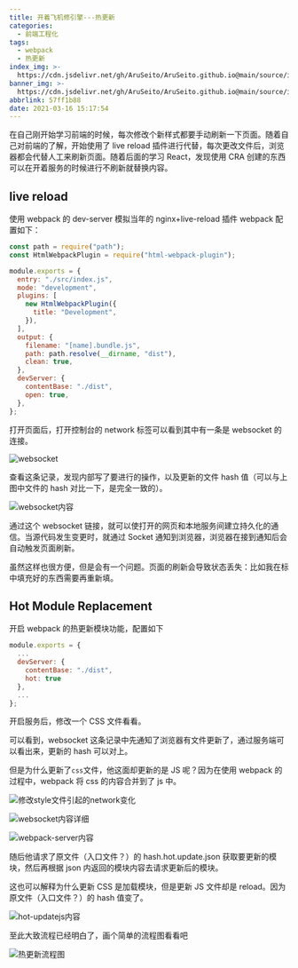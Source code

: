 ```yaml
---
title: 开着飞机修引擎---热更新
categories:
  - 前端工程化
tags:
  - webpack
  - 热更新
index_img: >-
  https://cdn.jsdelivr.net/gh/AruSeito/AruSeito.github.io@main/source/img/banner/bg12.jpg
banner_img: >-
  https://cdn.jsdelivr.net/gh/AruSeito/AruSeito.github.io@main/source/img/banner/bg12.jpg
abbrlink: 57ff1b88
date: 2021-03-16 15:17:54
---
```


在自己刚开始学习前端的时候，每次修改个新样式都要手动刷新一下页面。随着自己对前端的了解，开始使用了 live reload 插件进行代替，每次更改文件后，浏览器都会代替人工来刷新页面。随着后面的学习 React，发现使用 CRA 创建的东西可以在开着服务的时候进行不刷新就替换内容。

## live reload

使用 webpack 的 dev-server 模拟当年的 nginx+live-reload 插件
webpack 配置如下：

```javascript
const path = require("path");
const HtmlWebpackPlugin = require("html-webpack-plugin");

module.exports = {
  entry: "./src/index.js",
  mode: "development",
  plugins: [
    new HtmlWebpackPlugin({
      title: "Development",
    }),
  ],
  output: {
    filename: "[name].bundle.js",
    path: path.resolve(__dirname, "dist"),
    clean: true,
  },
  devServer: {
    contentBase: "./dist",
    open: true,
  },
};
```

打开页面后，打开控制台的 network 标签可以看到其中有一条是 websocket 的连接。

![websocket](https://cdn.jsdelivr.net/gh/AruSeito/AruSeito.github.io@main/source/img/websocket.png)

查看这条记录，发现内部写了要进行的操作，以及更新的文件 hash 值（可以与上图中文件的 hash 对比一下，是完全一致的）。

![websocket内容](https://cdn.jsdelivr.net/gh/AruSeito/AruSeito.github.io@main/source/img/websocket-content.png)

通过这个 websocket 链接，就可以使打开的网页和本地服务间建立持久化的通信。当源代码发生变更时，就通过 Socket 通知到浏览器，浏览器在接到通知后会自动触发页面刷新。

虽然这样也很方便，但是会有一个问题。页面的刷新会导致状态丢失：比如我在标中填充好的东西需要再重新填。

## Hot Module Replacement

开启 webpack 的热更新模块功能，配置如下

```JavaScript
module.exports = {
  ...
  devServer: {
    contentBase: "./dist",
    hot: true
  },
  ...
};

```

开启服务后，修改一个 CSS 文件看看。

可以看到，websocket 这条记录中先通知了浏览器有文件更新了，通过服务端可以看出来，更新的 hash 可以对上。

但是为什么更新了`css`文件，他这面却更新的是 JS 呢？因为在使用 webpack 的过程中，webpack 将 css 的内容合并到了 js 中。

![修改style文件引起的network变化](https://cdn.jsdelivr.net/gh/AruSeito/AruSeito.github.io@main/source/img/change-style.png)

![websocket内容详细](https://cdn.jsdelivr.net/gh/AruSeito/AruSeito.github.io@main/source/img/websocket-hot.png)

![webpack-server内容](https://cdn.jsdelivr.net/gh/AruSeito/AruSeito.github.io@main/source/img/server-log.png)

随后他请求了原文件（入口文件？）的 hash.hot.update.json 获取要更新的模块，然后再根据 json 内返回的模块内容去请求更新后的模块。

这也可以解释为什么更新 CSS 是加载模块，但是更新 JS 文件却是 reload。因为原文件（入口文件？）的 hash 值变了。

![hot-updatejs内容](https://cdn.jsdelivr.net/gh/AruSeito/AruSeito.github.io@main/source/img/hot-updateJs-content.png)

至此大致流程已经明白了，画个简单的流程图看看吧

![热更新流程图](https://cdn.jsdelivr.net/gh/AruSeito/AruSeito.github.io@main/source/img/HMR-flow-chart.png)
